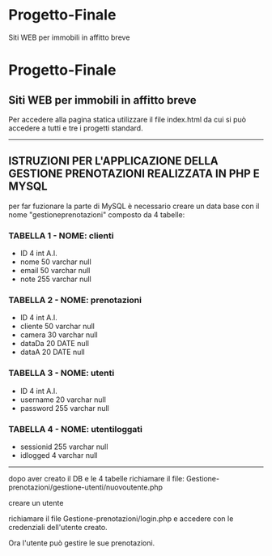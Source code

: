 # Progetto-Finale
Siti WEB per immobili in affitto breve
# Progetto-Finale
## Siti WEB per immobili in affitto breve

Per accedere alla pagina statica utilizzare il file index.html da cui si può accedere a tutti e tre i progetti standard.

***

## ISTRUZIONI PER L'APPLICAZIONE DELLA GESTIONE PRENOTAZIONI REALIZZATA IN PHP E MYSQL

per far fuzionare la parte di MySQL è necessario creare un data base con il nome "gestioneprenotazioni" composto da 4 tabelle:

### TABELLA 1 - NOME: clienti

* ID      4     int       A.I.
* nome    50    varchar   null
* email   50    varchar   null
* note    255   varchar   null

### TABELLA 2 - NOME: prenotazioni

* ID        4     int       A.I.
* cliente   50    varchar   null
* camera    30    varchar   null
* dataDa    20    DATE      null
* dataA     20    DATE      null

### TABELLA 3 - NOME: utenti

* ID        4     int       A.I.
* username  20    varchar   null
* password  255   varchar   null

### TABELLA 4 - NOME: utentiloggati

* sessionid   255   varchar   null
* idlogged    4     varchar   null

***

dopo aver creato il DB e le 4 tabelle richiamare il file: Gestione-prenotazioni/gestione-utenti/nuovoutente.php

creare un utente

richiamare il file Gestione-prenotazioni/login.php e accedere con le credenziali dell'utente creato.

Ora l'utente può gestire le sue prenotazioni.
